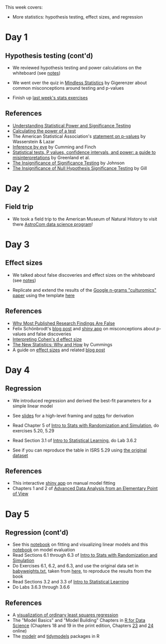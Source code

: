 This week covers:

  * More statistics: hypothesis testing, effect sizes, and regression

# Day 1

## Hypothesis testing (cont'd)

  * We reviewed hypothesis testing and power calculations on the whiteboard (see [notes](https://github.com/jhofman/msd2019-notes/blob/master/lecture_5/lecture_5.pdf))
  * We went over the quiz in [Mindless Statistics](http://library.mpib-berlin.mpg.de/ft/gg/GG_Mindless_2004.pdf) by Gigerenzer about common misconceptions around testing and p-values

  * Finish up [last week's stats exercises](https://github.com/msr-ds3/coursework/tree/master/week2#stats-again)

## References

  * [Understanding Statistical Power and Significance Testing](https://rpsychologist.com/d3/NHST/)
  * [Calculating the power of a test](http://www.cyclismo.org/tutorial/R/power.html)
  * The American Statistical Association's [statement on p-values](https://amstat.tandfonline.com/doi/abs/10.1080/00031305.2016.1154108#.XE8wl89KjRY) by Wasserstein & Lazar
  * [Inference by eye](https://apastyle.apa.org/manual/related/cumming-and-finch.pdf) by Cumming and Finch
  * [Statistical tests, P values, confidence intervals, and power: a guide to misinterpretations](https://link.springer.com/article/10.1007%2Fs10654-016-0149-3) by Greenland et al.
  * [The Insignificance of Significance Testing](https://www.jstor.org/stable/3802789?seq=1#metadata_info_tab_contents) by Johnson
  * [The Insignificance of Null Hypothesis Significance Testing](https://journals.sagepub.com/doi/abs/10.1177/106591299905200309) by Gill

# Day 2

## Field trip

  * We took a field trip to the American Museum of Natural History to visit there [AstroCom data science program](https://cunyastro.org/astrocom/)!


# Day 3

## Effect sizes

  * We talked about false discoveries and effect sizes on the whiteboard (see [notes](https://github.com/jhofman/msd2019-notes/blob/master/lecture_6/lecture_6.pdf))

  * Replicate and extend the results of the [Google n-grams "culturomics" paper](https://science.sciencemag.org/content/331/6014/176) using the template [here](../week2/ngrams)

## References

  * [Why Most Published Research Findings Are False](http://journals.plos.org/plosmedicine/article/file?id=10.1371/journal.pmed.0020124&type=printable)
  * Felix Schönbrodt's [blog post](http://www.nicebread.de/whats-the-probability-that-a-significant-p-value-indicates-a-true-effect/) and 
[shiny app](http://shinyapps.org/apps/PPV/) on misconceptions about p-values and false discoveries
  * [Interpreting Cohen's d effect size](https://rpsychologist.com/d3/cohend/)
  * [The New Statistics: Why and How](https://journals.sagepub.com/doi/pdf/10.1177/0956797613504966) by Cummings
  * A guide on [effect sizes](https://transparentstats.github.io/guidelines/effectsize.html) and related [blog post](https://transparentstatistics.org/2018/07/05/meanings-effect-size/)


# Day 4

## Regression

  * We introduced regression and derived the best-fit parameters for a simple linear model
  * See [slides](https://speakerdeck.com/jhofman/modeling-social-data-lecture-7-regression-part-1) for a high-level framing and [notes](https://github.com/jhofman/msd2019-notes/blob/master/lecture_7/lecture_7.pdf) for derivation
  
  * Read Chapter 5 of [Intro to Stats with Randomization and Simulation](https://drive.google.com/file/d/0B-DHaDEbiOGkRHNndUlBaHVmaGM/edit), do exercises 5.20, 5.29
  * Read Section 3.1 of [Intro to Statistical Learning](http://www-bcf.usc.edu/~gareth/ISL/), do Lab 3.6.2
  * See if you can reproduce the table in ISRS 5.29 using [the original dataset](http://jse.amstat.org/v11n2/datasets.heinz.html)

## References

  * This interactive [shiny app](https://jmhmsr.shinyapps.io/modelfit/) on manual model fitting
  * Chapters 1 and 2 of [Advanced Data Analysis from an Elementary Point of View](http://www.stat.cmu.edu/%7Ecshalizi/ADAfaEPoV/)

  
# Day 5

## Regression (cont'd)

  * See this [notebook](linear_models.ipynb) on fitting and visualizing linear models and this [notebook](model_evaluation.ipynb) on model evaluation
  * Read Sections 6.1 through 6.3 of [Intro to Stats with Randomization and Simulation](https://drive.google.com/file/d/0B-DHaDEbiOGkRHNndUlBaHVmaGM/edit)
  * Do Exercises 6.1, 6.2, and 6.3, and use the original data set in [babyweights.txt](babyweights.txt), taken from [here](https://web.archive.org/web/20040906234424/http://www.ma.hw.ac.uk/~stan/aod/library/babies.dat.txt), to reproduce the results from the book
  * Read Sections 3.2 and 3.3 of [Intro to Statistical Learning](http://www-bcf.usc.edu/~gareth/ISL/)
  * Do Labs 3.6.3 through 3.6.6

  
## References
  * A [visualization of ordinary least squares regression](https://seeing-theory.brown.edu/regression-analysis/index.html#section1)
  * The "Model Basics" and "Model Building" Chapters in [R for Data Science](http://r4ds.had.co.nz) (Chapters 18 and 19 in the print edition, Chapters [23](http://r4ds.had.co.nz/model-basics.html) and [24](http://r4ds.had.co.nz/model-building.html) online) 
  * The [modelr](https://modelr.tidyverse.org) and [tidymodels](https://github.com/tidymodels/tidymodels) packages in R